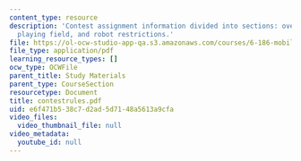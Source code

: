 ```yaml
---
content_type: resource
description: 'Contest assignment information divided into sections: overview, scoring,
  playing field, and robot restrictions.'
file: https://ol-ocw-studio-app-qa.s3.amazonaws.com/courses/6-186-mobile-autonomous-systems-laboratory-january-iap-2005/e6f471b538c7d2ad5d7148a5613a9cfa_contestrules.pdf
file_type: application/pdf
learning_resource_types: []
ocw_type: OCWFile
parent_title: Study Materials
parent_type: CourseSection
resourcetype: Document
title: contestrules.pdf
uid: e6f471b5-38c7-d2ad-5d71-48a5613a9cfa
video_files:
  video_thumbnail_file: null
video_metadata:
  youtube_id: null
---
```


